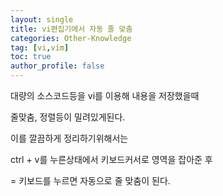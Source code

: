 ```yaml
---
layout: single
title: vi편집기에서 자동 줄 맞춤
categories: Other-Knowledge
tag: [vi,vim]
toc: true
author_profile: false
---
```


대량의 소스코드등을  vi를 이용해 내용을 저장했을때<br>

줄맞춤, 정렬등이 밀려있게된다.<br>


이를 깔끔하게 정리하기위해서는<br>

ctrl + v를 누른상태에서 키보드커서로 영역을 잡아준 후<br>

= 키보드를 누르면 자동으로 줄 맞춤이 된다.<br>